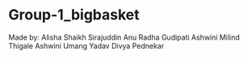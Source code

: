 # Group-1_bigbasket

Made by:
Alisha Shaikh Sirajuddin
Anu Radha Gudipati
Ashwini Milind Thigale
Ashwini Umang Yadav
Divya  Pednekar
